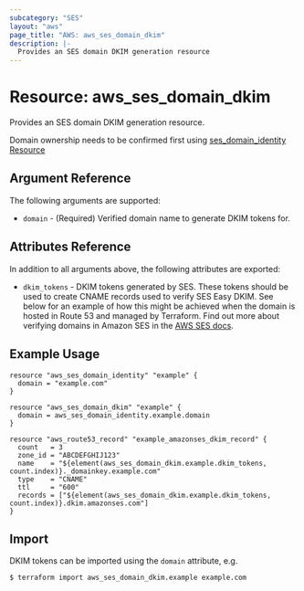 ```yaml
---
subcategory: "SES"
layout: "aws"
page_title: "AWS: aws_ses_domain_dkim"
description: |-
  Provides an SES domain DKIM generation resource
---
```


# Resource: aws_ses_domain_dkim

Provides an SES domain DKIM generation resource.

Domain ownership needs to be confirmed first using [ses_domain_identity Resource](/docs/providers/aws/r/ses_domain_identity.html)

## Argument Reference

The following arguments are supported:

* `domain` - (Required) Verified domain name to generate DKIM tokens for.

## Attributes Reference

In addition to all arguments above, the following attributes are exported:

* `dkim_tokens` - DKIM tokens generated by SES.
  These tokens should be used to create CNAME records used to verify SES Easy DKIM.
  See below for an example of how this might be achieved
  when the domain is hosted in Route 53 and managed by Terraform.
  Find out more about verifying domains in Amazon SES
  in the [AWS SES docs](http://docs.aws.amazon.com/ses/latest/DeveloperGuide/easy-dkim-dns-records.html).

## Example Usage

```hcl
resource "aws_ses_domain_identity" "example" {
  domain = "example.com"
}

resource "aws_ses_domain_dkim" "example" {
  domain = aws_ses_domain_identity.example.domain
}

resource "aws_route53_record" "example_amazonses_dkim_record" {
  count   = 3
  zone_id = "ABCDEFGHIJ123"
  name    = "${element(aws_ses_domain_dkim.example.dkim_tokens, count.index)}._domainkey.example.com"
  type    = "CNAME"
  ttl     = "600"
  records = ["${element(aws_ses_domain_dkim.example.dkim_tokens, count.index)}.dkim.amazonses.com"]
}
```

## Import

DKIM tokens can be imported using the `domain` attribute, e.g.

```
$ terraform import aws_ses_domain_dkim.example example.com
```
